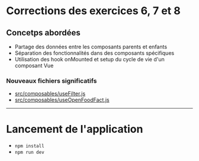 # Corrections des exercices 6, 7 et 8

## Concetps abordées

- Partage des données entre les composants parents et enfants
- Séparation des fonctionnalités dans des composants spécifiques
- Utilisation des hook onMounted et setup du cycle de vie  d'un composant Vue

### Nouveaux fichiers significatifs

- [src/composables/useFilter.js](./src/composables/useFilter.js)
- [src/composables/useOpenFoodFact.js](./src/composables/useOpenFoodFact.js)

---

# Lancement de l'application

- `npm install`
- `npm run dev`